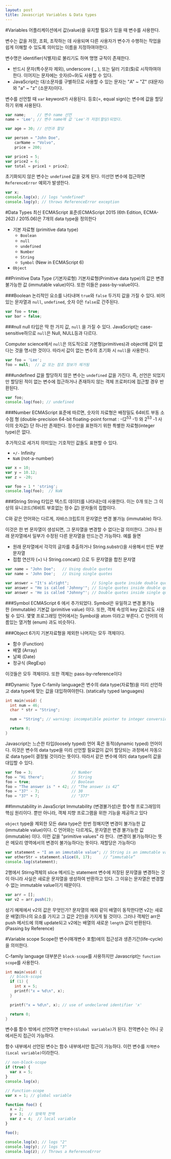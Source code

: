 ```yaml
---
layout: post
title: Javascript Variables & Data types
---
```


#Variables
어플리케이션에서 값(value)을 유지할 필요가 있을 때 변수를 사용한다.  

변수는 값을 저장, 조회, 조작하는 데 사용되며 다른 사용자가 변수가 수행하는 작업을 쉽게 이해할 수 있도록 의미있는 이름을 지정하여야한다.

변수명은 identifier(식별자)로 불리기도 하며 명명 규칙이 존재한다.

* 반드시 문자(특수문자 제외), underscore ( _ ), 또는 달러 기호($)로 시작하여야 한다. 이어지는 문자에는 숫자(0~9)도 사용할 수 있다.  
* JavaScript는 대/소문자를 구별하므로 사용할 수 있는 문자는 "A" ~ "Z" (대문자)와 "a" ~ "z" (소문자)이다.

변수를 선언할 때 `var` keyword가 사용된다. 등호(=, equal sign)는 변수에 값을 할당하기 위해 사용된다.

```javascript
var name;     // 변수 name 선언
name = 'Lee'; // 변수 name에 값 'Lee'가 저장(할당)되었다.

var age = 30; // 선언과 할당

var person = "John Doe",
    carName = "Volvo",
    price = 200;

var price1 = 5;
var price2 = 6;
var total = price1 + price2;
```

초기화되지 않은 변수는 `undefined` 값을 갖게 된다. 미선언 변수에 접근하면 `ReferenceError` 예외가 발생한다.

```javascript
var x;
console.log(x); // logs "undefined"
console.log(y); // throws ReferenceError exception
```

#Data Types
최신 ECMAScript 표준(ECMAScript 2015 (6th Edition, ECMA-262) / 2015.06)은 7개의 data type을 정의한다


* 기본 자료형 (primitive data type)
  * `Boolean`
  * `null`
  * `undefined`
  * `Number`
  * `String`
  * `Symbol` (New in ECMAScript 6)
* `Object`

##Primitive Data Type (기본자료형)
기본자료형(Primitive data type)의 값은 변경 불가능한 값 (immutable value)이다. 또한 이들은 pass-by-value이다.

###Boolean
논리적인 요소를 나타내며 `true`와 `false` 두가지 값을 가질 수 있다. 비어있는 문자열과 `null`, `undefined`, 숫자 0은 `false`로 간주된다.

```javascript
var foo = true;
var bar = false;
```

###null
null 타입은 딱 한 가지 값, `null` 을 가질 수 있다. JavaScript는 case-sensitive하므로 `null`은 Null, NULL등과 다르다.

Computer science에서 `null`은 의도적으로 기본형(primitives)과 object에 값이 없다는 것을 명시한 것이다. 따라서 값이 없는 변수의 초기화 시 `null`을 사용한다.

```javascript
var foo = 'Lee';
foo = null;  // 값 또는 참조 정보가 제거됨
```

###undefined
값을 할당하지 않은 변수는 `undefined` 값을 가진다. 즉, 선언은 되었지만 할당된 적이 없는 변수에 접근하거나 존재하지 않는 객체 프로퍼티에 접근할 경우 반환된다.

```javascript
var foo;
console.log(foo); // undefined
```

###Number
ECMAScript 표준에 따르면, 숫자의 자료형은 배정밀도 64비트 부동 소수점 형 (double-precision 64-bit floating-point format : -(2<sup>53</sup> -1) 와 2<sup>53</sup> -1 사이의 숫자값) 단 하나만 존재한다. 정수만을 표현하기 위한 특별한 자료형(integer type)은 없다.

추가적으로 세가지 의미있는 기호적인 값들도 표현할 수 있다.


* `+/-` Infinity
* `NaN` (not-a-number)

```javascript
var x = 10;
var y = 10.12;
var z = -20;

var foo = 1 * 'string';
console.log(foo);  // NaN
```

###String
String 타입은 텍스트 데이터를 나타내는데 사용한다. 이는 0개 또는 그 이상의 유니코드(16비트 부호없는 정수 값) 문자들의 집합이다.

C와 같은 언어와는 다르게, 자바스크립트의 문자열은 변경 불가능 (immutable) 하다.

이것은 한 번 문자열이 생성되면, 그 문자열을 변경할 수 없다는걸 의미한다.
그러나 원래 문자열에서 일부가 수정된 다른 문자열을 만드는건 가능하다. 예를 들면  


* 원래 문자열에서 각각의 글자를 추출하거나 String.substr()을 사용해서 만든 부분 문자열
* 접합 연산자 (+) 나 String.concat() 으로 두 문자열을 합친 문자열

```javascript
var name = "John Doe";   // Using double quotes
var name = 'John Doe';   // Using single quotes

var answer = "It's alright";          // Single quote inside double quotes
var answer = "He is called 'Johnny'"; // Single quotes inside double quotes
var answer = 'He is called "Johnny"'; // Double quotes inside single quotes
```

###Symbol
ECMAScript 6 에서 추가되었다. Symbol은 유일하고 변경 불가능한 (immutable) 기본값 (primitive value) 이다. 또한, 객체 속성의 key 값으로도 사용될 수 있다. 몇몇 프로그래밍 언어에서는 Symbol을 atom 이라고 부른다. C 언어의 이름있는 열거형 (enum) 과도 비슷하다.

###Object
6가지 기본자료형을 제외한 나머지는 모두 객체이다.

* 함수 (Function)
* 배열 (Array)
* 날짜 (Date)
* 정규식 (RegExp)

이것들은 모두 객체이다. 또한 객체는 pass-by-reference이다

##Dynamic Type
C-family language은 변수의 data type(자료형)을 미리 선언하고 data type에 맞는 값을 대입하여야한다. (statically typed languages)

```c
int main(void) {
  int num = 46;
  char * str = "String";

  num = "String"; // warning: incompatible pointer to integer conversion assigning to 'int' from 'char [7]'

  return 0;
}
```

Javascript는 느슨한 타입(loosely typed) 언어 혹은 동적(dynamic typed) 언어이다. 이것은 변수의 data type을 미리 선언할 필요없이 값이 할당되는 과정에서 자동으로 data type이 결정될 것이라는 뜻이다. 따라서 같은 변수에 여러 data type의 값을 대입할 수 있다.

```javascript
var foo = 3;                 // Number
foo = "Hi there";            // String
foo = true;                  // Boolean
foo = "The answer is " + 42; // "The answer is 42“
foo = "37" - 7;              // 30
foo = "37" + 7;              // "377"
```

##Immutability in JavaScript
Immutability (변경불가성)은 함수형 프로그래밍의 핵심 원리이다. 뿐만 아니라, 객체 지향 프로그램을 위한 기능을 제공하고 있다

`object` type을 제외한 모든 data type은 한번 정해지면 변경이 불가능한 값 (immutable value)이다.
C 언어와는 다르게도, 문자열은 변경 불가능한 값 (immutable) 이다. 이런 값을 "primitive values" 라 한다. 
(변경이 불가능하다는 뜻은 메모리 영역에서의 변경이 불가능하다는 뜻이다. 재할당은 가능하다)

```javascript
var statement = "I am an immutable value"; // String is an immutable value
var otherStr = statement.slice(8, 17);     // “immutable”
console.log(statement);                    
```

2행에서 Stirng객체의 slice 메서드는 statement 변수에 저장된 문자열을 변경하는 것이 아니라 사실은 새로운 문자열을 생성하여 반환하고 있다.
그 이유는 문자열은 변경할 수 없는 immutable value이기 때문이다.

```javascript
var arr = [];
var v2 = arr.push(2);
```

상기 예제에서 v2의 값은 무엇인가? 문자열의 예와 같이 배열이 동작한다면 v2는 새로운 배열(하나의 요소를 가지고 그 값은 2인)을 가지게 될 것이다. 그러나 객체인 arr은 push 메서드에 의해 update되고 v2에는 배열의 새로운 `length` 값이 반환된다. (Passing by Reference)

#Variable scope
Scope란 변수(매개변수 포함)에의 접근성과 생존기간(life-cycle)을 의미한다.

C-family language 대부분은 `block-scope`를 사용하지만 Javascript는 `function scope`를 사용한다.

```c
int main(void) {
  // block-scope
  if (1) {
    int x = 5;
    printf("x = %d\n", x);
  }

  printf("x = %d\n", x); // use of undeclared identifier 'x'

  return 0;
}
```

변수를 함수 밖에서 선언하면 `전역변수(Global variable)`가 된다. 전역변수는 어니 곳에서든지 접근이 가능하다.

함수 내부에서 선언된 변수는 함수 내부에서만 접근이 가능하다. 이런 변수를 `지역변수(Local variable)`이라한다.

```javascript
// non-block-scope
if (true) {
  var x = 5;
}
console.log(x);
```

```javascript
// Function-scope
var x = 1; // global variable

function foo() {
  x = 2;
  y = 3;  // 암묵적 전역
  var z = 4;  // local variable
}

foo();

console.log(x); // logs "2"
console.log(y); // logs "3"
console.log(z); // Throws a ReferenceError
```
